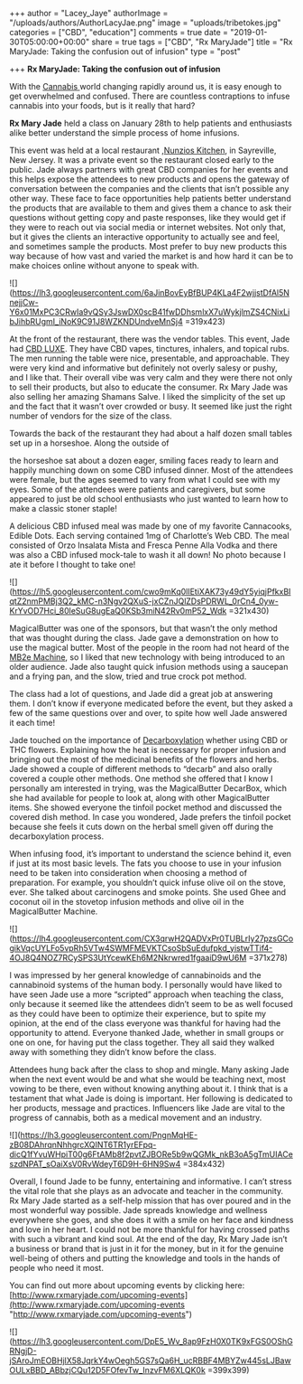 +++
author = "Lacey_Jaye"
authorImage = "/uploads/authors/AuthorLacyJae.png"
image = "uploads/tribetokes.jpg"
categories = ["CBD", "education"]
comments = true
date = "2019-01-30T05:00:00+00:00"
share = true
tags = ["CBD", "Rx MaryJade"]
title = "Rx MaryJade: Taking the confusion out of infusion"
type = "post"

+++
**Rx MaryJade: Taking the confusion out of infusion**

With the [Cannabis ](https://en.wikipedia.org/wiki/Cannabis)world changing rapidly around us, it is easy enough to get overwhelmed and confused. There are countless contraptions to infuse cannabis into your foods, but is it really that hard?

**Rx Mary Jade** held a class on January 28th to help patients and enthusiasts alike better understand the simple process of home infusions.

This event was held at a local restaurant ,[Nunzios Kitchen](http://www.nunzioskitchen.com/), in Sayreville, New Jersey. It was a private event so the restaurant closed early to the public. Jade always partners with great CBD companies for her events and this helps expose the attendees to new products and opens the gateway of conversation between the companies and the clients that isn’t possible any other way. These face to face opportunities help patients better understand the products that are available to them and gives them a chance to ask their questions without getting copy and paste responses, like they would get if they were to reach out via social media or internet websites. Not only that, but it gives the clients an interactive opportunity to actually see and feel, and sometimes sample the products. Most prefer to buy new products this way because of how vast and varied the market is and how hard it can be to make choices online without anyone to speak with.

  
![](https://lh3.googleusercontent.com/6aJinBovEyBfBUP4KLa4F2wjjstDfAl5NnejjCw-Y6x01MxPC3CRwIa9vQSy3JswDX0scB41fwDDhsmlxX7uWykjlmZS4CNixLibJihbRUgmI_iNoK9C91J8WZKNDUndveMnSj4 =319x423)

At the front of the restaurant, there was the vendor tables. This event, Jade had [CBD LUXE](https://cbdluxe.com/). They have CBD vapes, tinctures, inhalers, and topical rubs. The men running the table were nice, presentable, and approachable. They were very kind and informative but definitely not overly salesy or pushy, and I like that. Their overall vibe was very calm and they were there not only to sell their products, but also to educate the consumer. Rx Mary Jade was also selling her amazing Shamans Salve. I liked the simplicity of the set up and the fact that it wasn’t over crowded or busy. It seemed like just the right number of vendors for the size of the class.

Towards the back of the restaurant they had about a half dozen small tables set up in a horseshoe. Along the outside of

the horseshoe sat about a dozen eager, smiling faces ready to learn and happily munching down on some CBD infused dinner. Most of the attendees were female, but the ages seemed to vary from what I could see with my eyes. Some of the attendees were patients and caregivers, but some appeared to just be old school enthusiasts who just wanted to learn how to make a classic stoner staple!

A delicious CBD infused meal was made by one of my favorite Cannacooks, Edible Dots. Each serving contained 1mg of Charlotte’s Web CBD. The meal consisted of Orzo Insalata Mista and Fresca Penne Alla Vodka and there was also a CBD infused mock-tale to wash it all down! No photo because I ate it before I thought to take one!

  
![](https://lh5.googleusercontent.com/cwo9mKq0lIEtiXAK73y49dY5yiqjPfkxBIqtZ2nmPMBj3Q2_kMC-n3Ngv2QXuS-jxCZnJQlZDsPDRWL_0rCn4_0yw-KrYvOD7Hci_80leSuG8ugEaQ0KSb3miN42Rv0mP52_Wdk =321x430)

MagicalButter was one of the sponsors, but that wasn’t the only method that was thought during the class. Jade gave a demonstration on how to use the magical butter. Most of the people in the room had not heard of the [MB2e Machine](https://store.magicalbutter.com/magicalbutter.html), so I liked that new technology with being introduced to an older audience. Jade also taught quick infusion methods using a saucepan and a frying pan, and the slow, tried and true crock pot method.

The class had a lot of questions, and Jade did a great job at answering them. I don’t know if everyone medicated before the event, but they asked a few of the same questions over and over, to spite how well Jade answered it each time!

Jade touched on the importance of [Decarboxylation](https://magicalbutter.com/recipe/decarboxylation) whether using CBD or THC flowers. Explaining how the heat is necessary for proper infusion and bringing out the most of the medicinal benefits of the flowers and herbs. Jade showed a couple of different methods to “decarb” and also orally covered a couple other methods. One method she offered that I know I personally am interested in trying, was the MagicalButter DecarBox, which she had available for people to look at, along with other MagicalButter items. She showed everyone the tinfoil pocket method and discussed the covered dish method. In case you wondered, Jade prefers the tinfoil pocket because she feels it cuts down on the herbal smell given off during the decarboxylation process.

When infusing food, it’s important to understand the science behind it, even if just at its most basic levels. The fats you choose to use in your infusion need to be taken into consideration when choosing a method of preparation. For example, you shouldn’t quick infuse olive oil on the stove, ever. She talked about carcinogens and smoke points. She used Ghee and coconut oil in the stovetop infusion methods and olive oil in the MagicalButter Machine.

  
![](https://lh4.googleusercontent.com/CX3qrwH2QADVxPr0TUBLrIy27pzsGCogikVqcUYLFo5vpRh5VTw4SWMFMEVKTCsoSbSuEdufpkd_yistwTTif4-4OJ8Q4NOZ7RCySPS3UtYcewKEh6M2Nkrwred1fgaaiD9wU6M =371x278)

I was impressed by her general knowledge of cannabinoids and the cannabinoid systems of the human body. I personally would have liked to have seen Jade use a more “scripted” approach when teaching the class, only because it seemed like the attendees didn’t seem to be as well focused as they could have been to optimize their experience, but to spite my opinion, at the end of the class everyone was thankful for having had the opportunity to attend. Everyone thanked Jade, whether in small groups or one on one, for having put the class together. They all said they walked away with something they didn’t know before the class.

Attendees hung back after the class to shop and mingle. Many asking Jade when the next event would be and what she would be teaching next, most vowing to be there, even without knowing anything about it. I think that is a testament that what Jade is doing is important. Her following is dedicated to her products, message and practices. Influencers like Jade are vital to the progress of cannabis, both as a medical movement and an industry.

  
  
![](https://lh3.googleusercontent.com/PngnMqHE-zB08DAhrqnNhhgrcXQINT6TR1yrEFpq-dicQ1fYvuWHpiT00g6FtAMb8f2pvtZJBORe5b9wQGMk_nkB3oA5gTmUIACeszdNPAT_sOaiXsV0RvWdeyT6D9H-6HN9Sw4 =384x432)

Overall, I found Jade to be funny, entertaining and informative. I can’t stress the vital role that she plays as an advocate and teacher in the community. Rx Mary Jade started as a self-help mission that has over poured and in the most wonderful way possible. Jade spreads knowledge and wellness everywhere she goes, and she does it with a smile on her face and kindness and love in her heart. I could not be more thankful for having crossed paths with such a vibrant and kind soul. At the end of the day, Rx Mary Jade isn’t a business or brand that is just in it for the money, but in it for the genuine well-being of others and putting the knowledge and tools in the hands of people who need it most.

You can find out more about upcoming events by clicking here: [http://www.rxmaryjade.com/upcoming-events](http://www.rxmaryjade.com/upcoming-events "http://www.rxmaryjade.com/upcoming-events")

![](https://lh3.googleusercontent.com/DpE5_Wv_8ap9FzH0X0TK9xFGS0OShGRNgjD-jSAroJmEOBHjlX58JqrkY4wOegh5GS7sQa6H_ucRBBF4MBYZw445sLJBawOULxBBD_ABbzjCQu12D5FOfevTw_InzvFM6XLQK0k =399x399)